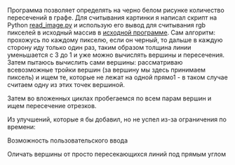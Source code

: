 Программа позволяет определять на черно белом рисунке количество пересечений в графе.
Для считывания картинки я написал скрипт на Python [read_image.py](/read_image.py) и использую его вывод для считывания rgb пикселей в исходный массив в [исходной программе](/intersect_count.cpp).
Сам алгоритм:
прохожусь по каждому пикселю, если он черный, то дальше в каждую сторону иду только один раз, таким образом толщина линии уменьшается с 3 до 1 и уже можно вычислять вершины и пересечения.
Затем пытаюсь вычислить сами вершины: рассматриваю всевозможные тройки вершин (за вершину мы здесь принимаем пиксель) и ищем те, которые не лежат на одной прямо1 - в таком случае считаем одну из этих точек вершиной.

Затем во вложенных циклах пробегаемся по всем парам вершин и ищем пересечение отрезков.

Из улучшений, которые я бы добавил, но не успел из-за ограничения по времени:

Возможность пользовательского ввода

Оличать вершины от просто пересекающихся линий под прямым углом
